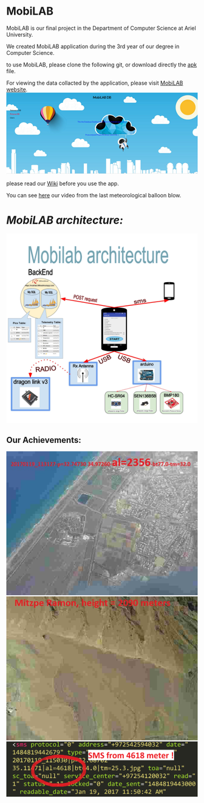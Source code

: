 # MobiLAB
MobiLAB is our final project in the Department of Computer Science at Ariel University.

We created MobiLAB application during the 3rd year of our degree in Computer Science.

to use MobiLAB, please clone the following git, or download directly the [apk](https://github.com/livnoni/MobiLAB/blob/master/MobiLAB.apk
) file.

For viewing the data collacted by the application, please visit [MobiLAB website](http://94.188.155.162/MobiLAB/).
![alt text](https://github.com/livnoni/MobiLAB/blob/master/pictures/website.PNG)


please read our [Wiki](https://github.com/livnoni/MobiLAB/wiki/_new) before you use the app.

You can see [here](https://www.youtube.com/watch?v=EBzp8FPsAeg) our video from the last meteorological balloon blow.

# *MobiLAB architecture:*

![alt text](https://github.com/livnoni/MobiLAB/blob/master/pictures/Mobilab%20architecture.jpg)


## Our Achievements:

![alt text](https://github.com/livnoni/MobiLAB/blob/master/pictures/20170119_113127-p%3D32.74730%2034.97260-al%3D2356-bt77.0-tm%3D32.0.jpg)
![alt text](https://github.com/livnoni/MobiLAB/blob/master/pictures/20170206_132658-p%3D30.59253%2034.75851-al%3D2090-bt72.0-tm%3D27.1.jpg)
![alt text](https://github.com/livnoni/MobiLAB/blob/master/pictures/hishSMS.PNG)


